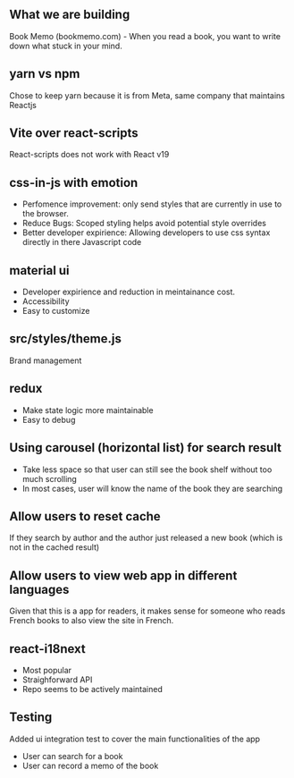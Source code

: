## What we are building
Book Memo (bookmemo.com) - When you read a book, you want to write down what stuck in your mind.

## yarn vs npm
Chose to keep yarn because it is from Meta, same company that maintains Reactjs

## Vite over react-scripts
React-scripts does not work with React v19

## css-in-js with emotion
- Perfomence improvement: only send styles that are currently in use to the browser.
- Reduce Bugs: Scoped styling helps avoid potential style overrides
- Better developer expirience: Allowing developers to use css syntax directly in there Javascript code

## material ui
- Developer expirience and reduction in meintainance cost.
- Accessibility
- Easy to customize

## src/styles/theme.js
Brand management

## redux
- Make state logic more maintainable
- Easy to debug 

## Using carousel (horizontal list) for search result
- Take less space so that user can still see the book shelf without too much scrolling
- In most cases, user will know the name of the book they are searching

## Allow users to reset cache
If they search by author and the author just released a new book (which is not in the cached result)

## Allow users to view web app in different languages
Given that this is a app for readers, it makes sense for someone who reads French books to also view the site in French.

## react-i18next
- Most popular
- Straighforward API
- Repo seems to be actively maintained 

## Testing
Added ui integration test to cover the main functionalities of the app
- User can search for a book
- User can record a memo of the book